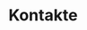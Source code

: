 ---
templateKey: templates/contact
type: 0
slug: /contact/
language: al
title: Kontakte
links: Site të dobishme 
contactsTitle: Kontaktet e menaxherëve të programit
ministry: Ministria e Turizmit Avenue Amalias 12, 105 57, Αthinë, 
formTitle: Format e kontaktit
---